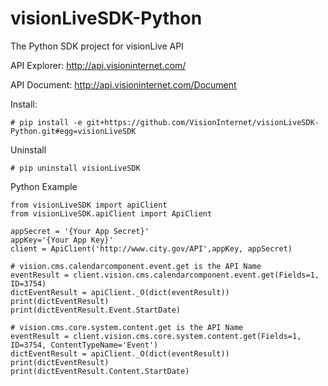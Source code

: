 # visionLiveSDK-Python

The Python SDK project for visionLive API

API Explorer: http://api.visioninternet.com/

API Document: http://api.visioninternet.com/Document

Install:
```
# pip install -e git+https://github.com/VisionInternet/visionLiveSDK-Python.git#egg=visionLiveSDK
```

Uninstall
```
# pip uninstall visionLiveSDK
```

Python Example
```
from visionLiveSDK import apiClient
from visionLiveSDK.apiClient import ApiClient

appSecret = '{Your App Secret}'
appKey='{Your App Key}'
client = ApiClient('http://www.city.gov/API',appKey, appSecret)

# vision.cms.calendarcomponent.event.get is the API Name
eventResult = client.vision.cms.calendarcomponent.event.get(Fields=1, ID=3754)
dictEventResult = apiClient._O(dict(eventResult))
print(dictEventResult)
print(dictEventResult.Event.StartDate)

# vision.cms.core.system.content.get is the API Name
eventResult = client.vision.cms.core.system.content.get(Fields=1, ID=3754, ContentTypeName='Event')
dictEventResult = apiClient._O(dict(eventResult))
print(dictEventResult)
print(dictEventResult.Content.StartDate)
```

